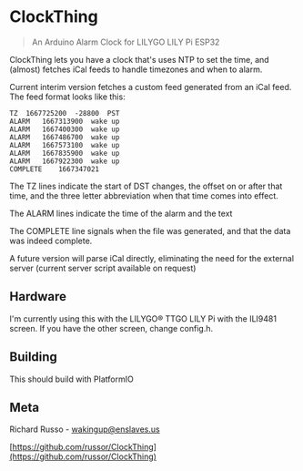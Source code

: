 # ClockThing
> An Arduino Alarm Clock for LILYGO LILY Pi ESP32

ClockThing lets you have a clock that's uses NTP to set the time, and (almost) fetches iCal feeds to handle timezones and when to alarm.

Current interim version fetches a custom feed generated from an iCal feed. The feed format looks like this:

```TZ	1647165600	-25200	PDT
TZ	1667725200	-28800	PST
ALARM	1667313900	wake up
ALARM	1667400300	wake up
ALARM	1667486700	wake up
ALARM	1667573100	wake up
ALARM	1667835900	wake up
ALARM	1667922300	wake up
COMPLETE	1667347021
```

The TZ lines indicate the start of DST changes, the offset on or after that time, and the three letter abbreviation when that time comes into effect.

The ALARM lines indicate the time of the alarm and the text

The COMPLETE line signals when the file was generated, and that the data was indeed complete.

A future version will parse iCal directly, eliminating the need for the external server (current server script available on request)

## Hardware

I'm currently using this with the LILYGO® TTGO LILY Pi with the ILI9481 screen. If you have the other screen, change config.h.

## Building

This should build with PlatformIO

## Meta

Richard Russo - wakingup@enslaves.us

[https://github.com/russor/ClockThing](https://github.com/russor/ClockThing)